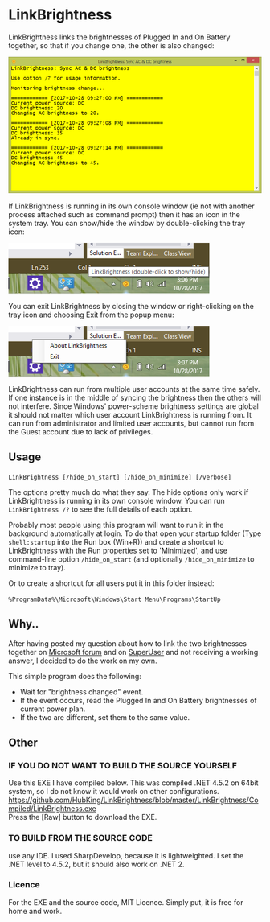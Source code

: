 LinkBrightness
==============

LinkBrightness links the brightnesses of Plugged In and On Battery together, so
that if you change one, the other is also changed:

[![console](screenshots/console.png?raw=true)](screenshots/console.png?raw=true)

If LinkBrightness is running in its own console window (ie not with another
process attached such as command prompt) then it has an icon in the system
tray. You can show/hide the window by double-clicking the tray icon:

[![tray_tooltip](screenshots/tray_tooltip.png?raw=true)](screenshots/tray_tooltip.png?raw=true)

You can exit LinkBrightness by closing the window or right-clicking on the tray
icon and choosing Exit from the popup menu:

[![tray_context_menu](screenshots/tray_context_menu.png?raw=true)](screenshots/tray_context_menu.png?raw=true)

LinkBrightness can run from multiple user accounts at the same time safely. If
one instance is in the middle of syncing the brightness then the others will
not interfere. Since Windows' power-scheme brightness settings are global it
should not matter which user account LinkBrightness is running from. It can run
from administrator and limited user accounts, but cannot run from the Guest
account due to lack of privileges.

Usage
-----

`LinkBrightness [/hide_on_start] [/hide_on_minimize] [/verbose]`

The options pretty much do what they say. The hide options only work if
LinkBrightness is running in its own console window. You can run
`LinkBrightness /?` to see the full details of each option.

Probably most people using this program will want to run it in the background
automatically at login. To do that open your startup folder (Type
`shell:startup` into the Run box (Win+R)) and create a shortcut to
LinkBrightness with the Run properties set to 'Minimized', and use command-line
option `/hide_on_start` (and optionally `/hide_on_minimize` to minimize to
tray).

Or to create a shortcut for all users put it in this folder instead:

`%ProgramData%\Microsoft\Windows\Start Menu\Programs\StartUp`

Why..
-----

After having posted my question about how to link the two brightnesses together
on
[Microsoft forum](http://answers.microsoft.com/en-us/windows/forum/windows_10-other_settings/link-on-battery-and-plugged-in-screen-brightness/76b21adb-d741-4e66-b3d2-2adf616232b3?auth=1)
and on
[SuperUser](http://superuser.com/questions/1016560/link-on-battery-and-plugged-in-screen-brightness-together)
and not receiving a working answer, I decided to do the work on my own.

This simple program does the following:

- Wait for "brightness changed" event.
- If the event occurs, read the Plugged In and On Battery brightnesses of
  current power plan.
- If the two are different, set them to the same value.

Other
-----

### IF YOU DO NOT WANT TO BUILD THE SOURCE YOURSELF
Use this EXE I have compiled below. This was compiled .NET 4.5.2 on 64bit
system, so I do not know it would work on other configurations.
https://github.com/HubKing/LinkBrightness/blob/master/LinkBrightness/Compiled/LinkBrightness.exe <br />
Press the [Raw] button to download the EXE.

### TO BUILD FROM THE SOURCE CODE
use any IDE. I used SharpDevelop, because it is lightweighted. I set the .NET
level to 4.5.2, but it should also work on .NET 2.

### Licence
For the EXE and the source code, MIT Licence. Simply put, it is free for home
and work.
